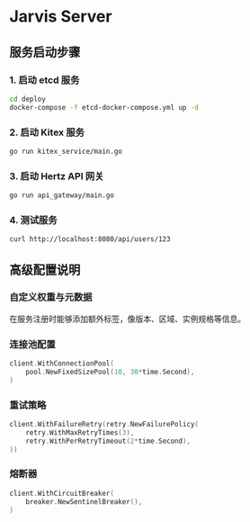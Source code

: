 # Jarvis Server

## 服务启动步骤

### 1. 启动 etcd 服务
```bash
cd deploy
docker-compose -f etcd-docker-compose.yml up -d
```

### 2. 启动 Kitex 服务
```bash
go run kitex_service/main.go
```

### 3. 启动 Hertz API 网关
```bash
go run api_gateway/main.go
```

### 4. 测试服务
```bash
curl http://localhost:8080/api/users/123
```

## 高级配置说明

### 自定义权重与元数据
在服务注册时能够添加额外标签，像版本、区域、实例规格等信息。

### 连接池配置
```go
client.WithConnectionPool(
    pool.NewFixedSizePool(10, 30*time.Second),
)
```

### 重试策略
```go
client.WithFailureRetry(retry.NewFailurePolicy(
    retry.WithMaxRetryTimes(3),
    retry.WithPerRetryTimeout(2*time.Second),
))
```

### 熔断器
```go
client.WithCircuitBreaker(
    breaker.NewSentinelBreaker(),
)
```